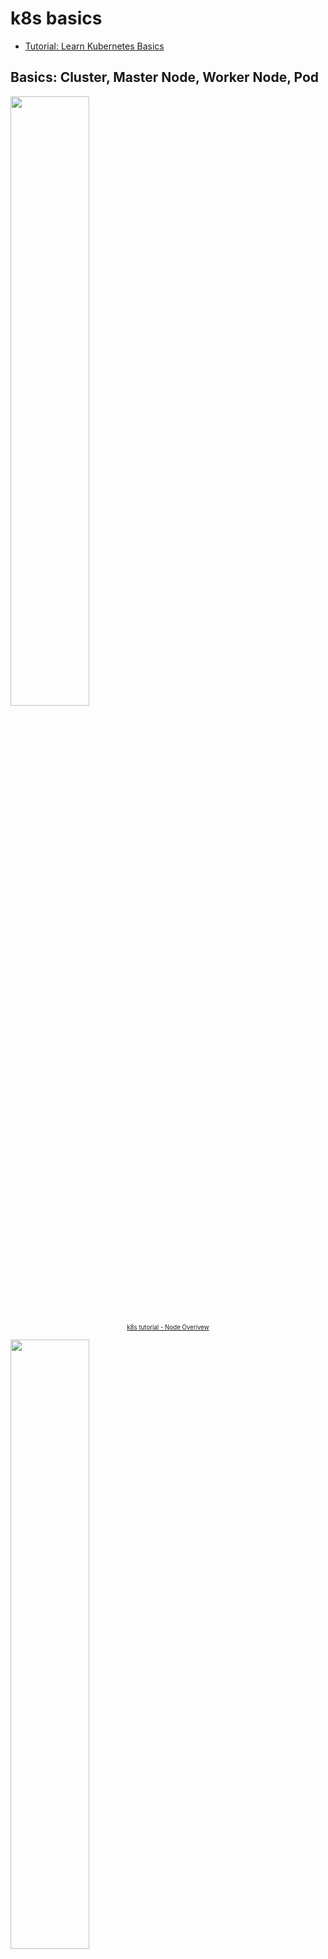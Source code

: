 # k8s basics

* [Tutorial: Learn Kubernetes Basics](https://kubernetes.io/docs/tutorials/kubernetes-basics/)

## Basics: Cluster, Master Node, Worker Node, Pod

<img style="width:50%;" src="https://kubernetes.io/docs/tutorials/kubernetes-basics/public/images/module_03_nodes.svg">
<p align="center"><sub><sup>
  <a href="https://kubernetes.io/docs/tutorials/kubernetes-basics/explore/explore-intro/" target="_blank" rel="noreferrer noopenner">k8s tutorial - Node Overivew</a>
</sup></sub></p>

<img style="width:50%;" src="https://kubernetes.io/docs/tutorials/kubernetes-basics/public/images/module_03_pods.svg">
<p align="center"><sub><sup>
  <a href="https://kubernetes.io/docs/tutorials/kubernetes-basics/explore/explore-intro/" target="_blank" rel="noreferrer noopenner">k8s tutorial - Pods Overivew</a>
</sup></sub></p>

<img style="width:60%;" src="https://4.bp.blogspot.com/-EwaeByngT_s/VreBpWmU5bI/AAAAAAAABrU/TOd81z-L1rY/s1600/archi.jpg">
<p align="center"><sub><sup>
  <a href="https://nishadikirielle.blogspot.com/2016/02/kubernetes-at-first-glance.html" target="_blank" rel="noreferrer noopenner">Kubernetes, At A First Glance - k8s Architecture</a>
</sup></sub></p>

### Cluster

* Kubernetes 中多個 Node 與 Master 的集合，管理多個 Master, Worker Node，。基本上可以想成在同一個環境裡所有 Node 集合在一起的單位。

### Master Node

* Kubernetes 運作的指揮中心，可以簡化看成一個特化的 Node 負責管理所有其他 Node。
* 包含 kube-apiserver、etcd、kube-scheduler、kube-controller-manager。

### Worker Node

* Kubernetes 運作的最小硬體單位，一個 Worker Node（簡稱 Node）對應到一台機器，可以是實體機如你的筆電、或是虛擬機如 AWS 上的一台 EC2 或 GCP 上的一台 Computer Engine。
* 包含 kubelet、kube-proxy、Container Runtime

### Pod

* Kubernetes 運作的最小單位，一個 Pod 對應到一個應用服務（Application），舉例來說一個 Pod 可能會對應到一個 API Server。
* 一個 Pod 裡面可以有一個或是多個 Container，但一般情況一個 Pod 最好只有一個 Container
* 同一個 Pod 中的 Containers 共享相同資源及網路，彼此透過 local port number 溝通
* `pod.yaml` 是針對單一 Pod 的設定，用來建立獨立的 Pod，但多數我們不會這樣單獨使用，主要有幾個問題:
  * 獨立的 pod 若是發生問題時(例如: node failure)，k8s 不會協助恢復其正常的狀態
  * 若 pod 所在的 worker node 因為資源不足或是進入維護狀態時，pod 不會被自動移到其他正常的 node 並重新啟動

[`deployment.yaml` spec](https://github.com/superj80820/2020-ithelp-contest/blob/master/DAY18/server-service.yaml)

* spec.replicas: 此 Pod 會在 K8s 有幾個橫向擴展(Horizontal Pod Autoscaler)，目前設定一個
* spec.strategy: 可以設定狀態變化對應機制的策略，例如 image 降版要要維持幾個 Pod 之類，這邊使用預設值
* spec.template.spec.containers: 設置容器
* spec.template.spec.containers.command: 容器的啟動 command
* spec.template.spec.containers.image: 容器使用的 image
* spec.template.spec.containers.ports: 容器使用的 port
* spec.template.spec.containers.restartPolicy: 容器是否無預期關閉後要重新啟動

[`service.yaml` spec](https://github.com/superj80820/2020-ithelp-contest/blob/master/DAY18/server-deployment.yaml)

* spec.ports.ports: 說明對外可連入的 port 為何
* spec.ports.targetPort: 說明對外連入的 port 對應到 Pod 的哪個 port
* spec.ports.selector: 此規則要套用到哪個 label 上

Ref:

* [Kubernetes 基礎教學（一）原理介紹](https://chengweihu.com/kubernetes-tutorial-1-pod-node/#Kubernetes-%E5%9B%9B%E5%85%83%E4%BB%B6)
* [Kubernetes 初戰(一) 基本單元 Pod、Node、Service、Deployment](https://bingdoal.github.io/deploy/2021/02/kubernetes-beginning/)

## Advanced: Service, Deployment, Ingress

<img style="width:60%;" src="https://kubernetes.io/docs/tutorials/kubernetes-basics/public/images/module_04_labels.svg">
<p align="center"><sub><sup>
  <a href="https://kubernetes.io/docs/tutorials/kubernetes-basics/expose/expose-intro/" target="_blank" rel="noreferrer noopenner">k8s tutorial - Using a Service to Expose Your App</a>
</sup></sub></p>

### Service

* Expose your pods for outside to reach
  * ClusterIP, NodePort, LoadBalancer, ExternalName
* 定義「一群 Pod 要如何被連線及存取」的元件
* Pod 可以透過 `kubectl port-forward` 的指令 host 到本機上，但只能在前景執行，而且每個 pod 都要去執行一次也不太好管理，所以 Service 這個元件就誕生了，Service 主要可以想成是 Pod 的反代理機制，用來定義 Pod 如何被連線以及存取
* [Kubernetes Service Overview](https://godleon.github.io/blog/Kubernetes/k8s-Service-Overview/)

### Deployment

* scale out pods
* `spec.replicas`

### Ingress

<img style="width:60%;" src="https://chengweihu.com/static/0020e6bdf72babb7d4e153139d3f568f/2bef9/image-3.png">
<p align="center"><sub><sup>
  <a href="https://chengweihu.com/kubernetes-tutorial-2-service-deployment-ingress" target="_blank" rel="noreferrer noopenner">Kubernetes 基礎教學（二）實作範例：Pod、Service、Deployment、Ingress | Cheng-Wei Hu</a>
</sup></sub></p>

* Ingress controller + reverse proxy
  * [What is the difference between an Ingress and a reverse proxy?](https://stackoverflow.com/questions/59709514/what-is-the-difference-between-an-ingress-and-a-reverse-proxy)

Ref:

* [Kubernetes 基礎教學（二）實作範例：Pod、Service、Deployment、Ingress、Deployment](https://chengweihu.com/kubernetes-tutorial-2-service-deployment-ingress/#Kubernetes-%E9%80%B2%E9%9A%8E%E4%B8%89%E5%85%83%E4%BB%B6)
* [Kubernetes (四) - Pod 進階應用 : Service、Deployment、Ingress](https://hackmd.io/@tienyulin/kubernetes-service-deployment-ingress)
* [DAY18 — 了解 K8s 中的 Pod、Service、Deployment](https://medium.com/%E9%AB%92%E6%A1%B6%E5%AD%90/day18-%E4%BA%86%E8%A7%A3-k8s-%E4%B8%AD%E7%9A%84-pod-service-deployment-92408f9244e1)
* [k8s中几个基本概念的理解，pod,service,deployment,ingress的使用场景](https://www.cnblogs.com/ricklz/p/16684420.html)

## Configuration: ConfigMap

TODO Ref

* [Managing Resources](https://kubernetes.io/docs/concepts/cluster-administration/manage-deployment/)
  * [Configuring Redis using a ConfigMap](https://kubernetes.io/docs/tutorials/configuration/configure-redis-using-configmap/)
* <https://humanitec.com/blog/handling-environment-variables-with-kubernetes#using-kubernetes-variables>
  * <https://kubernetes.io/docs/tasks/configure-pod-container/configure-pod-configmap/>
  * <https://www.kisphp.com/kubernetes-manifests/configmap>
  * <https://earthly.dev/blog/kubernetes-config-maps/>

## sts: StatefulSet

## pvc: PersistentVolumeClaims

## Helm Chart

* package managment

### Install

* [Helm Quickstart Guide](https://helm.sh/docs/intro/quickstart/)

```sh
brew install kubernetes-helm
```

### Introduction

`helm create helm-demo`

```text
.
├── Chart.yaml    # Metadata
├── charts        # SubCharts
├── templates     # Components
│   ├── deployment.yaml
│   ├── ingress.yaml
│   └── service.yaml
└── values.yaml   # environment values
```

### Helm Chart Template Guide

* [Helm Chart Template Guide](https://helm.sh/docs/chart_template_guide/getting_started/)
* [Helm - Templating variables in values.yaml](https://stackoverflow.com/questions/55958507/helm-templating-variables-in-values-yaml)

Ref

* [Kubernetes 基礎教學（三）Helm 介紹與建立 Chart](https://chengweihu.com/kubernetes-tutorial-3-helm/)
* [DAY20 — 利用 Helm 把 K8s 元件都包裝起來吧！](https://github.com/superj80820/2020-ithelp-contest/tree/master/DAY20)

